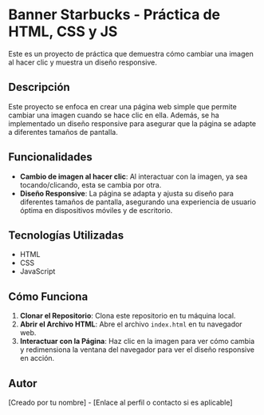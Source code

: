 # Banner Starbucks - Práctica de HTML, CSS y JS

Este es un proyecto de práctica que demuestra cómo cambiar una imagen al hacer clic y muestra un diseño responsive.

## Descripción

Este proyecto se enfoca en crear una página web simple que permite cambiar una imagen cuando se hace clic en ella. Además, se ha implementado un diseño responsive para asegurar que la página se adapte a diferentes tamaños de pantalla.

## Funcionalidades

- **Cambio de imagen al hacer clic**: Al interactuar con la imagen, ya sea tocando/clicando, esta se cambia por otra.
- **Diseño Responsive**: La página se adapta y ajusta su diseño para diferentes tamaños de pantalla, asegurando una experiencia de usuario óptima en dispositivos móviles y de escritorio.

## Tecnologías Utilizadas

- HTML
- CSS
- JavaScript

## Cómo Funciona

1. **Clonar el Repositorio**: Clona este repositorio en tu máquina local.
2. **Abrir el Archivo HTML**: Abre el archivo `index.html` en tu navegador web.
3. **Interactuar con la Página**: Haz clic en la imagen para ver cómo cambia y redimensiona la ventana del navegador para ver el diseño responsive en acción.

## Autor

[Creado por tu nombre] - [Enlace al perfil o contacto si es aplicable]
